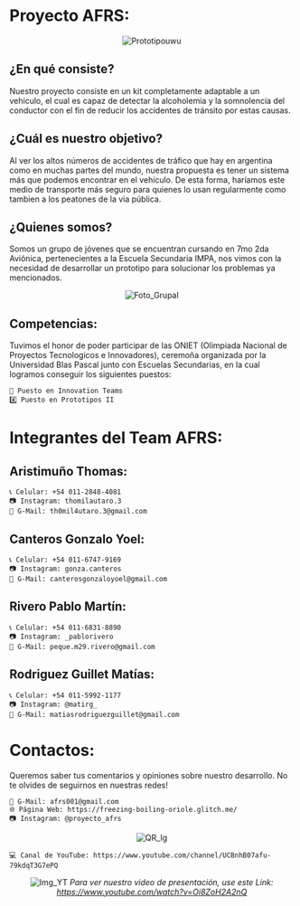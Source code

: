 # Proyecto AFRS:

<div align="center">
  
  ![Prototipouwu](https://user-images.githubusercontent.com/82232036/145044789-590749d7-1969-401f-a2e0-82e9fc9c0058.gif)

</div>

## ¿En qué consiste?
Nuestro proyecto consiste en un kit completamente adaptable a un vehículo, el cual es capaz de detectar la alcoholemia y la somnolencia del conductor con el fin de reducir los accidentes de tránsito por estas causas.

## ¿Cuál es nuestro objetivo?
Al ver los altos números de accidentes de tráfico que hay en argentina como en muchas partes del mundo, nuestra propuesta es tener un sistema más que podemos encontrar en el vehículo. De esta forma, haríamos este medio de transporte más seguro para quienes lo usan regularmente como tambien a los peatones de la via pública.

## ¿Quienes somos?
Somos un grupo de jóvenes que se encuentran cursando en 7mo 2da Aviónica, pertenecientes a la Escuela Secundaria IMPA, nos vimos con la necesidad de desarrollar un prototipo para solucionar los problemas ya mencionados.

<div align="center">

  ![Foto_Grupal](https://user-images.githubusercontent.com/82232036/145055848-4173a84d-69be-4205-b9f0-5061c42c068c.jpg)
    
</div>

## Competencias:
Tuvimos el honor de poder participar de las ONIET (Olimpiada Nacional de Proyectos Tecnologicos e Innovadores), ceremoña organizada por la Universidad Blas Pascal junto con Escuelas Secundarias, en la cual logramos conseguir los siguientes puestos:

    🥉 Puesto en Innovation Teams
    4️⃣ Puesto en Prototipos II

# Integrantes del Team AFRS:

## Aristimuño Thomas:
    📞 Celular: +54 011-2848-4081
    📷 Instagram: thomilautaro.3
    📧 G-Mail: th0mil4utaro.3@gmail.com
## Canteros Gonzalo Yoel:
    📞 Celular: +54 011-6747-9169
    📷 Instagram: gonza.canteros
    📧 G-Mail: canterosgonzaloyoel@gmail.com
## Rivero Pablo Martín:
    📞 Celular: +54 011-6831-8890
    📷 Instagram: _pablorivero
    📧 G-Mail: peque.m29.rivero@gmail.com
## Rodriguez Guillet Matías:
    📞 Celular: +54 011-5992-1177
    📷 Instagram: @matirg_
    📧 G-Mail: matiasrodriguezguillet@gmail.com
    
# Contactos:
Queremos saber tus comentarios y opiniones sobre nuestro desarrollo. No te olvides de seguirnos en nuestras redes!

    📧 G-Mail: afrs001@gmail.com
    🌐 Página Web: https://freezing-boiling-oriole.glitch.me/
    📷 Instagram: @proyecto_afrs

<div align="center">
  
  ![QR_Ig](https://user-images.githubusercontent.com/82232036/145039504-22fa817a-3981-40b5-9b6c-8d4a9e5277f1.png)

</div>

    💻 Canal de YouTube: https://www.youtube.com/channel/UCBnhB07afu-79kdqT3G7ePQ

<div align="center">
  
  ![Img_YT](https://user-images.githubusercontent.com/82232036/145040527-5da9b4be-42c8-4488-a748-1508bd05fe2d.png)
  *Para ver nuestro video de presentación, use este Link: https://www.youtube.com/watch?v=Oi8ZoH2A2nQ*
  
</div>
